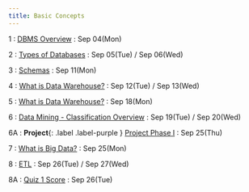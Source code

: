 ```yaml
---
title: Basic Concepts
---
```


1
: [DBMS Overview](https://github.com/fahad-maqbool/AdvDBMS/raw/main/slides/1%2C2-%20Revision.pptx)
  : Sep 04(Mon)
  
2
: [Types of Databases](https://github.com/fahad-maqbool/AdvDBMS/raw/main/slides/1%2C2-%20Revision.pptx)
  : Sep 05(Tue) / Sep 06(Wed)

3
: [Schemas](https://github.com/fahad-maqbool/AdvDBMS/raw/main/slides/3-%20Schemas.pptx)
  : Sep 11(Mon)

4
: [What is Data Warehouse?](https://github.com/fahad-maqbool/AdvDBMS/raw/main/slides/4-%20DWH.pptx)
  : Sep 12(Tue) / Sep 13(Wed)

5
: [What is Data Warehouse?](https://github.com/fahad-maqbool/AdvDBMS/raw/main/slides/4-%20DWH.pptx)
  : Sep 18(Mon)

6
: [Data Mining - Classification Overview](https://github.com/fahad-maqbool/AdvDBMS/raw/main/slides/6-%20Data%20Mining.ppt)
  : Sep 19(Tue) / Sep 20(Wed)

6A
: **Project**{: .label .label-purple } [Project Phase I](https://github.com/fahad-maqbool/AdvDBMS/blob/f15f3a2dfe8d95d3a380b91c6eef132bdfc50a71/Project/Adv%20DBMS%20Project%20Phase%20I.pdf)
  : Sep 25(Thu)

7
: [What is Big Data?](https://github.com/fahad-maqbool/AdvDBMS/blob/0702e194f57855e70ffd159c58011dc4383bd148/slides/1-%20What%20is%20Big%20data.pptx)
  : Sep 25(Mon)

8
: [ETL](https://github.com/fahad-maqbool/AdvDBMS/blob/0702e194f57855e70ffd159c58011dc4383bd148/slides/ETL.pptx)
  : Sep 26(Tue) / Sep 27(Wed)

8A
: [Quiz 1 Score](https://github.com/fahad-maqbool/AdvDBMS/blob/0beb17ead1992b28d9d2cae4cf5f600dc68f79ab/evaluation/Quiz%201%20Score.pdf)
  : Sep 26(Tue)
